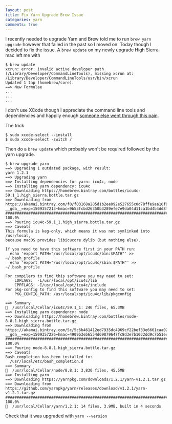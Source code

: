 ```yaml
---
layout: post
title: Fix Yarn Upgrade Brew Issue
categories: yarn
comments: true
---
```


I recently needed to upgrade Yarn and Brew told me to run `brew yarn upgrade` however that failed in the past so I moved on.  Today though I decided to fix the issue.  A `brew update` on my newly upgrade High Sierra mac left me with

``` terminal
$ brew update
xcrun: error: invalid active developer path (/Library/Developer/CommandLineTools), missing xcrun at: /Library/Developer/CommandLineTools/usr/bin/xcrun
Updated 1 tap (homebrew/core).
==> New Formulae
...
...
...
```

I don't use XCode though I appreciate the command line tools and dependencies and happily enough [someone else went through this pain](https://apple.stackexchange.com/questions/209624/how-to-fix-homebrew-error-invalid-active-developer-path-after-upgrade-to-os-x).

The trick

``` terminal
$ sudo xcode-select --install
$ sudo xcode-select -switch /
```

Then do a `brew update` which probably won't be required followed by the yarn upgrade.

``` terminal
$ brew upgrade yarn
==> Upgrading 1 outdated package, with result:
yarn 1.2.1
==> Upgrading yarn
==> Installing dependencies for yarn: icu4c, node
==> Installing yarn dependency: icu4c
==> Downloading https://homebrew.bintray.com/bottles/icu4c-59.1_1.high_sierra.bottle.tar.gz
==> Downloading from https://akamai.bintray.com/f0/f03168a285d1b2ee092e527655c0d78ffe9aa10f800d4a4d11a9bfdc0deb6315?__gda__=exp=1509357213~hmac=9b53fcbd26350b3289efe7e9da04d11ca1bd4b4dd8f11eafd54b709bcaffb
######################################################################## 100.0%
==> Pouring icu4c-59.1_1.high_sierra.bottle.tar.gz
==> Caveats
This formula is keg-only, which means it was not symlinked into /usr/local,
because macOS provides libicucore.dylib (but nothing else).

If you need to have this software first in your PATH run:
  echo 'export PATH="/usr/local/opt/icu4c/bin:$PATH"' >> ~/.bash_profile
  echo 'export PATH="/usr/local/opt/icu4c/sbin:$PATH"' >> ~/.bash_profile

For compilers to find this software you may need to set:
    LDFLAGS:  -L/usr/local/opt/icu4c/lib
    CPPFLAGS: -I/usr/local/opt/icu4c/include
For pkg-config to find this software you may need to set:
    PKG_CONFIG_PATH: /usr/local/opt/icu4c/lib/pkgconfig

==> Summary
🍺  /usr/local/Cellar/icu4c/59.1_1: 246 files, 65.3MB
==> Installing yarn dependency: node
==> Downloading https://homebrew.bintray.com/bottles/node-8.8.1.high_sierra.bottle.tar.gz
==> Downloading from https://akamai.bintray.com/5c/5c6b461412ed7935dc4969cf22bef33e6661caa02ccc2ae88c832dc1d6f05186?__gda__=exp=1509357226~hmac=4909b3e56554d69879647fc8d3e7b1032dd9c7b51ec4e8854d7e83d19199f
######################################################################## 100.0%
==> Pouring node-8.8.1.high_sierra.bottle.tar.gz
==> Caveats
Bash completion has been installed to:
  /usr/local/etc/bash_completion.d
==> Summary
🍺  /usr/local/Cellar/node/8.8.1: 3,830 files, 45.5MB
==> Installing yarn
==> Downloading https://yarnpkg.com/downloads/1.2.1/yarn-v1.2.1.tar.gz
==> Downloading from https://github.com/yarnpkg/yarn/releases/download/v1.2.1/yarn-v1.2.1.tar.gz
######################################################################## 100.0%
🍺  /usr/local/Cellar/yarn/1.2.1: 14 files, 3.9MB, built in 4 seconds
```

Check that it was upgraded with `yarn --version`
